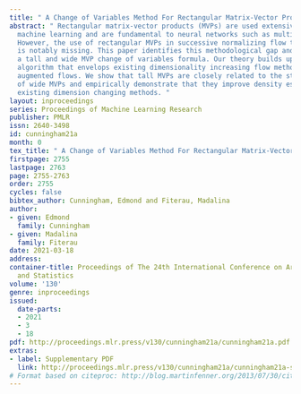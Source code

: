 ```yaml
---
title: " A Change of Variables Method For Rectangular Matrix-Vector Products "
abstract: " Rectangular matrix-vector products (MVPs) are used extensively throughout
  machine learning and are fundamental to neural networks such as multi-layer perceptrons.
  However, the use of rectangular MVPs in successive normalizing flow transformations
  is notably missing. This paper identifies this methodological gap and plugs it with
  a tall and wide MVP change of variables formula. Our theory builds up to a practical
  algorithm that envelops existing dimensionality increasing flow methods such as
  augmented flows. We show that tall MVPs are closely related to the stochastic inverse
  of wide MVPs and empirically demonstrate that they improve density estimation over
  existing dimension changing methods. "
layout: inproceedings
series: Proceedings of Machine Learning Research
publisher: PMLR
issn: 2640-3498
id: cunningham21a
month: 0
tex_title: " A Change of Variables Method For Rectangular Matrix-Vector Products "
firstpage: 2755
lastpage: 2763
page: 2755-2763
order: 2755
cycles: false
bibtex_author: Cunningham, Edmond and Fiterau, Madalina
author:
- given: Edmond
  family: Cunningham
- given: Madalina
  family: Fiterau
date: 2021-03-18
address:
container-title: Proceedings of The 24th International Conference on Artificial Intelligence
  and Statistics
volume: '130'
genre: inproceedings
issued:
  date-parts:
  - 2021
  - 3
  - 18
pdf: http://proceedings.mlr.press/v130/cunningham21a/cunningham21a.pdf
extras:
- label: Supplementary PDF
  link: http://proceedings.mlr.press/v130/cunningham21a/cunningham21a-supp.pdf
# Format based on citeproc: http://blog.martinfenner.org/2013/07/30/citeproc-yaml-for-bibliographies/
---
```

